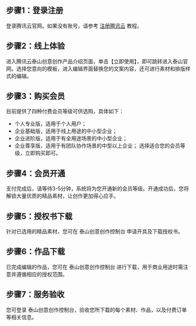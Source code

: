 ## 步骤1：登录注册
登录腾讯云官网。如果没有账号，请参考 [注册腾讯云](https://www.qcloud.com/document/product/378/8415) 教程。
## 步骤2：线上体验
进入腾讯云泰山创意创作产品介绍页面，单击【立即使用】，即可跳转进入泰山官网。选择您意向的模板，进入编辑界面替换您的文案内容，还可进行素材和排版样式的编辑。
## 步骤3：购买会员
目前提供了四种付费会员等级可供选购，具体如下：
- 个人专业版，适用于个人用户；
- 企业基础版，适用于线上用途的中小型企业；
- 企业进阶版，适用于有全用途场景的中小型企业；
- 企业尊享版，适用于有团队协作场景的中型以上企业；
选择适合您的会员等级，立即购买即可。
## 步骤4：会员开通
支付完成后，请等待3-5分钟，系统将为您开通新的会员等级。开通成功后，您将解锁大量优质的精品素材，让创作更加得心应手。
## 步骤5：授权书下载
针对已选用的精品素材，您可在 泰山创意创作控制台 申请开具及下载授权书。
## 步骤6：作品下载
已完成编辑的作品，您可在 泰山创意创作控制台 进行下载，用于商业用途时需注意并遵循相应的授权范围。
## 步骤7：服务验收
您可登录 泰山创意创作控制台，验收您所下载的每个素材、作品，以及付费订单等相关信息。
